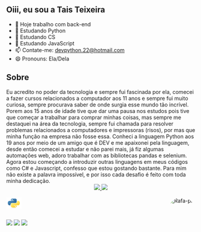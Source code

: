 ## Oiii, eu sou a Tais Teixeira



- 🔭 Hoje trabalho com back-end
- 🌱 Estudando Python
- 🌱 Estudando CS
- 🌱 Estudando JavaScript
- 📫 Contate-me: devpython.22@hotmail.com
- 😄 Pronouns: Ela/Dela

<h2 class="pt-3">Sobre</h2>
Eu acredito no poder da tecnologia e sempre fui fascinada por ela, comecei a fazer cursos relacionados a computador aos 11 anos e sempre fui muito curiosa, sempre procurava saber de onde surgia esse mundo tão incrível. Porem aos 15 anos de idade tive que dar uma pausa nos estudos pois tive que começar a trabalhar para comprar minhas coisas, mas sempre me destaquei na área da tecnologia, sempre fui chamada para resolver problemas relacionados a computadores e impressoras (risos), por mas que minha função na empresa não fosse essa. 
Conheci a linguagem Python aos 19 anos por meio de um amigo que é DEV e me apaixonei pela linguagem, desde então comecei a estudar e não parei mais, já fiz algumas automações web, adoro trabalhar com as bibliotecas pandas e selenium. Agora estou começando a introduzir outras linguagens em meus códigos como C# e Javascript, confesso que estou gostando bastante.
Para mim não existe a palavra impossível, e por isso cada desafio é feito com toda minha dedicação.


<div align="center">
  <a href="https://www.linkedin.com/in/tais-teixeira-29070321b/">
  <img height="130em" src="https://github-readme-stats.vercel.app/api?username=Taistlct&show_icons=true&theme=dracula&include_all_commits=true&count_private=true"/>
  <img height="130em" src="https://github-readme-stats.vercel.app/api/top-langs/?username=Taistlct&layout=compact&langs_count=7&theme=dracula"/>
</div>

<div style="display: inline_block"><br>
  <img align="center" alt="Rafa-Python" height="30" width="40" src="https://raw.githubusercontent.com/devicons/devicon/master/icons/python/python-original.svg">
  <img align="right" alt="Rafa-pic" height="150" style="border-radius:50px;" src="https://cdn.discordapp.com/attachments/970448059840491583/970448442159677440/download20220500191206.png">
</div>
  
##
  
  
<div> 
  <a href="https://instagram.com/d.taiscarvalho" target="_blank"><img src="https://img.shields.io/badge/-Instagram-%23E4405F?style=for-the-badge&logo=instagram&logoColor=white" target="_blank"></a> 	    
  <a href="https://www.linkedin.com/in/tais-teixeira-29070321b/" target="_blank"><img src="https://img.shields.io/badge/-LinkedIn-%230077B5?style=for-the-badge&logo=linkedin&logoColor=white" target="_blank"></a> 
  <a href="https://web.whatsapp.com/send?phone={+553597214395}" target="_blank"><img src="https://img.shields.io/badge/WhatsApp-25D366?style=for-the-badge&logo=whatsapp&logoColor=white" target="_blank"></a> 

 
</div>
